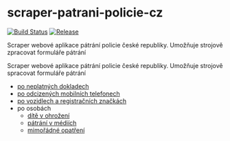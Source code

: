 # scraper-patrani-policie-cz

[![Build Status](https://travis-ci.org/mikrop/scraper-patrani-policie-cz.svg?branch=master)](https://travis-ci.org/mikrop/scraper-patrani-policie-cz)
[![Release](https://jitpack.io/v/User/Repo.svg)](https://jitpack.io/#User/Repo)

Scraper webové aplikace pátrání policie české republiky. Umožňuje strojově zpracovat formuláře pátrání

Scraper webové aplikace pátrání policie české republiky. Umožňuje strojově spracovat formuláře pátrání

- [po neplatných dokladech](http://aplikace.mvcr.cz/neplatne-doklady/)
- [po odcizených mobilních telefonech](http://aplikace.policie.cz/patrani-mobily/)
- [po vozidlech a registračních značkách](http://aplikace.policie.cz/patrani-vozidla/default.aspx)
- po osobách
  - [dítě v ohrožení](http://aplikace.policie.cz/patrani-osoby/DiteVOhrozeni.aspx)
  - [pátrání v médiích](http://aplikace.policie.cz/patrani-osoby/PatraniMedia.aspx)
  - [mimořádné opatření](http://aplikace.policie.cz/patrani-osoby/MimoradnePatrani.aspx) 
